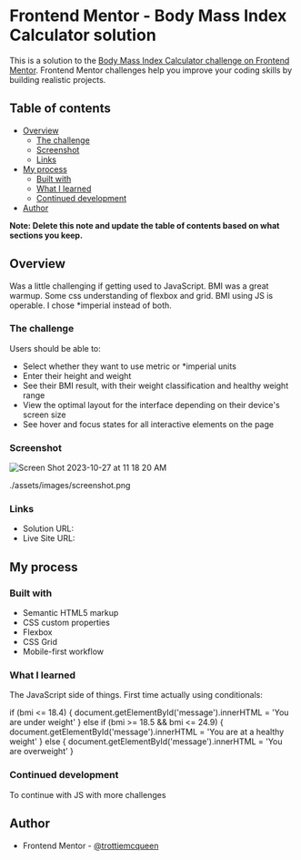 # Frontend Mentor - Body Mass Index Calculator solution

This is a solution to the [Body Mass Index Calculator challenge on Frontend Mentor](https://www.frontendmentor.io/challenges/body-mass-index-calculator-brrBkfSz1T). Frontend Mentor challenges help you improve your coding skills by building realistic projects. 

## Table of contents

- [Overview](#overview)
  - [The challenge](#the-challenge)
  - [Screenshot](#screenshot)
  - [Links](#links)
- [My process](#my-process)
  - [Built with](#built-with)
  - [What I learned](#what-i-learned)
  - [Continued development](#continued-development)
- [Author](#author)


**Note: Delete this note and update the table of contents based on what sections you keep.**

## Overview

  Was a little challenging if getting used to JavaScript. BMI was a great warmup. Some css understanding of
  flexbox and grid. BMI using JS is operable. I chose *imperial instead of both.

### The challenge

Users should be able to:

- Select whether they want to use metric or *imperial units
- Enter their height and weight
- See their BMI result, with their weight classification and healthy weight range
- View the optimal layout for the interface depending on their device's screen size
- See hover and focus states for all interactive elements on the page

### Screenshot
![Screen Shot 2023-10-27 at 11 18 20 AM](https://github.com/trottiemcqueen/bmi-calculator/assets/123763473/c5d5652f-a403-469e-a8b1-8b7da37f502b)

./assets/images/screenshot.png



### Links

- Solution URL: [](https://your-solution-url.com)
- Live Site URL: [](https://your-live-site-url.com)

## My process

### Built with

- Semantic HTML5 markup
- CSS custom properties
- Flexbox
- CSS Grid
- Mobile-first workflow


### What I learned

The JavaScript side of things. First time actually using conditionals:

if (bmi <= 18.4) {
    document.getElementById('message').innerHTML = 'You are under weight'
  } else if (bmi >= 18.5 && bmi <= 24.9) {
    document.getElementById('message').innerHTML = 'You are at a healthy weight'
  } else {
    document.getElementById('message').innerHTML = 'You are overweight'
  }



### Continued development

To continue with JS with more challenges


## Author

- Frontend Mentor - [@trottiemcqueen](https://www.frontendmentor.io/profile/trottiemcqueen)


